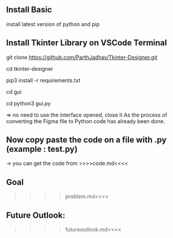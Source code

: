 ## Install Basic

install latest version of python and pip

## Install Tkinter Library on VSCode Terminal

git clone https://github.com/ParthJadhav/Tkinter-Designer.git

cd tkinter-designer

pip3 install -r requirements.txt

cd gui

cd python3 gui.py

=> no need to use the interface opened, close it 
  As the process of converting the Figma file to Python code has already been done.
 

## Now copy paste the code on a file with .py (example : test.py)

-> you can get the code from >>>>code.md<<<<

## Goal

 >>>>problem.md<<<<


## Future Outlook:

 >>>>futureoutlook.md<<<<







